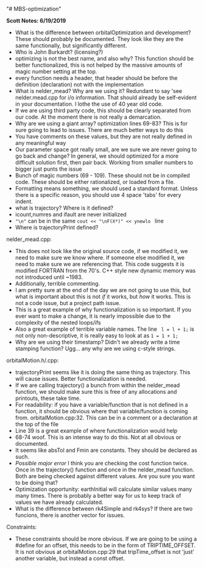"# MBS-optimization" 

**Scott Notes: 6/19/2019**
* What is the difference between orbitalOptimization and development? These should probably be documented. They look like they are the same functionally, but significantly different.  
* Who is John Burkardt? (licensing?)
* optimizing is not the best name, and also why? This function should be better functionalized, this is not helped by the massive amounts of magic number setting at the top.
* every function needs a header, that header should be before the definition (declaration) not with the implementation
* What is nelder_mead? Why are we using it? Redundant to say 'see nelder.mead.cpp for i/o information. That should already be self-evident in your documentation. I lothe the use of 40 year old code.
* If we are using third party code, this should be clearly separated from our code. At the moment there is not really a demarcation.
* Why are we using a giant array? optimization lines 69-83? This is for sure going to lead to issues. There are much better ways to do this
* You have comments on these values, but they are not really defined in any meaningful way
* Our parameter space got really small, are we sure we are never going to go back and change? In general, we should optimized for a more difficult solution first, then pair back. Working from smaller numbers to bigger just punts the issue
* Bunch of magic numbers (69 - 109). These should not be in compiled code. These should be either rationalized, or loaded from a file.
* Formatting means something, we should used a standard format. Unless there is a specific reason, you should use 4 space 'tabs' for every indent.
* what is trajectory? Where is it defined?
* icount,numres and ifault are never initialized
* `"\n"` can be in the same `cout << "\nF(X*)" << ynewlo ` line  
 * Where is trajectoryPrint defined?  

 nelder_mead.cpp:  
 * This does not look like the original source code, if we modified it, we need to make sure we know where. If someone else modified it, we need to make sure we are referencing that. This code suggests it is modified FORTRAN from the 70's. C++ style new dynamic memory was not introduced until ~1983.
 * Additionally, terrible commenting.
 * I am pretty sure at the end of the day we are not going to use this, but what is important about this is not *if* it works, but *how* it works. This is not a code issue, but a project path issue. 
 * This is a great example of why functionalization is so important. If you ever want to make a change, it is nearly impossible due to the complexity of the nested loops/ifs
 * Also a great example of terrible variable names. The line ` l = l + 1;` is not only non-descriptive, it is really easy to look at as `1 = 1 + 1;`
* Why are we using their timestamp? Didn't we already write a time stamping function? Ugg... any why are we using c-style strings.

 orbitalMotion.h/.cpp: 

* trajectoryPrint seems like it is doing the same thing as trajectory. This will cause issues. Better functionalization is needed.
* If we are calling trajectory() a bunch from within the nelder_mead function, we should make sure this is free of any allocations and printouts, these take time.
* For readability: if you have a variable/function that is not defined in a function, it should be obvious where that variable/function is coming from. orbitalMotion.cpp:32. This can be in a comment or a declaration at the top of the file
* Line 39 is a great example of where functionalization would help
* 68-74 woof. This is an intense way to do this. Not at all obvious or documented.
* It seems like absTol and Fmin are constants. They should be declared as such.
* *Possible major error* I think you are checking the cost function twice. Once in the trajectory() function and once in the nelder_mead function. Both are being checked against different values. Are you sure you want to be doing that?
* Optimization opportunity: earthInitial will calculate similar values many many times. There is probably a better way for us to keep track of values we have already calculated.
* What is the difference between rk4Simple and rk4sys? If there are two funcions, there is another vector for issues.

Constraints:
* These constraints should be more obvious. If we are going to be using a #define for an offset, this needs to be in the form of TRIPTIME_OFFSET. It is not obvious at orbitalMotion.cpp:29 that tripTime_offset is not 'just' another variable, but instead a const offset.







